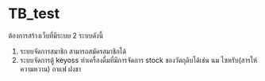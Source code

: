 # TB_test


ต้องการสร้างเว็บที่มีระบบ 2 ระบบดังนี้
1. ระบบจัดการสมาชิก สามารถสมัครสมาชิกได้
2. ระบบจัดการตู้ keyoss ทำเครื่องดื่มที่มีการจัดการ stock ของวัตถุดิบได้เช่น นม ไซหรับ(สารให้ความหวาน) กาแฟ ฝงชา